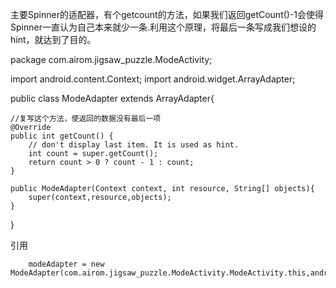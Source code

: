 

主要Spinner的适配器，有个getcount的方法，如果我们返回getCount()-1会使得Spinner一直认为自己本来就少一条.利用这个原理，将最后一条写成我们想设的hint，就达到了目的。

package com.airom.jigsaw_puzzle.ModeActivity;

import android.content.Context;
import android.widget.ArrayAdapter;


public class ModeAdapter extends ArrayAdapter{

    //复写这个方法，使返回的数据没有最后一项
    @Override
    public int getCount() {
        // don't display last item. It is used as hint.
        int count = super.getCount();
        return count > 0 ? count - 1 : count;
    }

    public ModeAdapter(Context context, int resource, String[] objects){
        super(context,resource,objects);
    }
}


引用

        modeAdapter = new ModeAdapter(com.airom.jigsaw_puzzle.ModeActivity.ModeActivity.this,android.R.layout.simple_spinner_item,mode);
